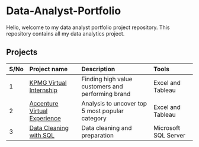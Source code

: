 # Data-Analyst-Portfolio

Hello, welcome to my data analyst portfolio project repository. This repository contains all my data analytics project.

## Projects
| S/No | Project name | Description | Tools |
|:--- | :--- |:---| :---|
| 1 | [KPMG Virtual Internship](https://github.com/Josiahgare/Data-Analyst-Portfolio/tree/main/KPMG-Virtual-Internship) | Finding high value customers and performing brand | Excel and Tableau |
| 2 | [Accenture Virtual Experience](https://github.com/Josiahgare/Data-Analyst-Portfolio/tree/f9dd725f6f278d05da1201501a5992edb07941b0/Accenture%20Virtual%20Experience) | Analysis to uncover top 5 most popular category | Excel and Tableau |
| 3 | [Data Cleaning with SQL](https://github.com/Josiahgare/Data-Analyst-Portfolio/tree/722beffc001600246b623accad8ad891ad4c7547/Data%20Cleaning%20with%20SQL) | Data cleaning and preparation | Microsoft SQL Server |

